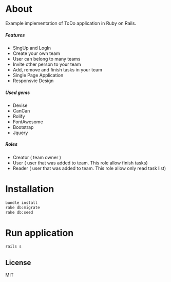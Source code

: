 # About

Example implementation of ToDo application in Ruby on Rails. 


##### Features

* SingUp and LogIn
* Create your own team
* User can belong to many teams
* Invite other person to your team
* Add, remove and finish tasks in your team
* Single Page Application
* Responsvie Design

##### Used gems

* Devise
* CanCan
* Rolify
* FontAwesome
* Bootstrap
* Jquery


##### Roles

* Creator ( team owner )
* User    ( user that was added to team. This role allow finish tasks)   
* Reader  ( user that was added to team. This role allow only read task list)

# Installation

```sh
bundle install
rake db:migrate
rake db:seed 
```

# Run application

```sh
rails s
```

License
----

MIT


